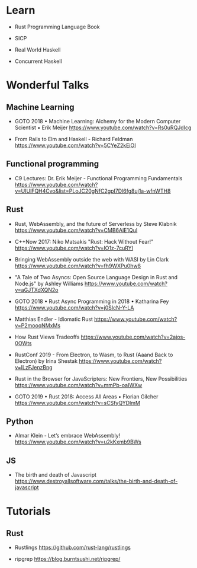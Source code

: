 
# Learn

- Rust Programming Language Book

- SICP

- Real World Haskell

- Concurrent Haskell

# Wonderful Talks

## Machine Learning

- GOTO 2018 • Machine Learning: Alchemy for the Modern Computer Scientist • Erik Meijer
https://www.youtube.com/watch?v=Rs0uRQJdIcg

- From Rails to Elm and Haskell - Richard Feldman
https://www.youtube.com/watch?v=5CYeZ2kEiOI


## Functional programming

- C9 Lectures: Dr. Erik Meijer - Functional Programming Fundamentals 
https://www.youtube.com/watch?v=UIUlFQH4Cvo&list=PLoJC20gNfC2gpI7Dl6fg8uj1a-wfnWTH8


## Rust

- Rust, WebAssembly, and the future of Serverless by Steve Klabnik
https://www.youtube.com/watch?v=CMB6AlE1QuI

- C++Now 2017: Niko Matsakis "Rust: Hack Without Fear!"
https://www.youtube.com/watch?v=lO1z-7cuRYI

- Bringing WebAssembly outside the web with WASI by Lin Clark
https://www.youtube.com/watch?v=fh9WXPu0hw8

- "A Tale of Two Asyncs: Open Source Language Design in Rust and Node.js" by Ashley Williams
https://www.youtube.com/watch?v=aGJTXdXQN2o

- GOTO 2018 • Rust Async Programming in 2018 • Katharina Fey
https://www.youtube.com/watch?v=j0SIcN-Y-LA

- Matthias Endler - Idiomatic Rust
https://www.youtube.com/watch?v=P2mooqNMxMs

- How Rust Views Tradeoffs
https://www.youtube.com/watch?v=2ajos-0OWts

- RustConf 2019 - From Electron, to Wasm, to Rust (Aaand Back to Electron) by Irina Shestak
https://www.youtube.com/watch?v=lLzFJenzBng

- Rust in the Browser for JavaScripters: New Frontiers, New Possibilities
https://www.youtube.com/watch?v=mmPb-oaIWXw

- GOTO 2019 • Rust 2018: Access All Areas • Florian Gilcher
https://www.youtube.com/watch?v=sCSfyQYDImM

## Python

- Almar Klein - Let’s embrace WebAssembly!
https://www.youtube.com/watch?v=u2kKxmb9BWs


## JS

- The birth and death of Javascript
https://www.destroyallsoftware.com/talks/the-birth-and-death-of-javascript



# Tutorials

## Rust

- Rustlings
https://github.com/rust-lang/rustlings

- ripgrep
https://blog.burntsushi.net/ripgrep/
